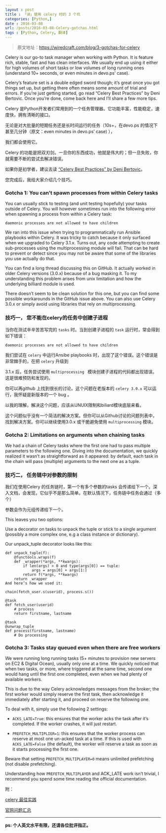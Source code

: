 ```yaml
---
layout : post 
title : 「译」使用 celery 时的 3 个坑 
categories: [Python,] 
date : 2016-03-08
url: /posts/2016-03-08-Celery-gotchas.html 
tags : [Python, Celery, 翻译]
---
```


>原文地址：https://wiredcraft.com/blog/3-gotchas-for-celery

Celery is our go-to task manager when working with Python. It is feature rich, stable, fast and has clean interfaces. We usually end up using it either for high volumes of short tasks or low volumes of long running ones (understand 10+ seconds, or even minutes in devo.ps’ case).

Celery’s feature set is a double edged sword though; it’s great once you got things set up, but getting there often means some amount of trial and errors. If you’re just getting started, go read “Celery Best Practices” by Deni Bertovic. Once you’re done, come back here and I’ll share a few more tips.

<!-- more -->
Celery 是Python开发者们常用到的一个任务管理器。它功能丰富，性能稳定，速度快，拥有清晰的接口。

无论是对大批量的短期任务还是长时间运行的任务（10s+，在devo.ps 的情况下甚至几分钟（原文：even minutes in devo.ps’ case) ），

我们都会使用它。

Celery 的功能是把双刃剑。一旦你的东西成功，他就是伟大的；但一旦失败，你就需要不断的尝试去解决错误。

如果你是初学者，建议去读 [“Celery Best Practices” by Deni Bertovic](https://denibertovic.com/posts/celery-best-practices/)。

您完成后，我给大家介绍几个技巧。



### Gotcha 1: You can’t spawn processes from within Celery tasks

You can usually stick to testing (and unit testing hopefully) your tasks outside of Celery. You will however sometimes run into the following error when spawning a process from within a Celery task:

    daemonic processes are not allowed to have children

We ran into this issue when trying to programmatically run Ansible playbooks within Celery. It was tricky to catch because it only surfaced when we upgraded to Celery 3.1.x. Turns out, any code attempting to create sub-processes using the multiprocessing module will fail. That can be hard to prevent or detect since you may not be aware that some of the libraries you use actually do that.

You can find a long thread discussing this on GitHub. It actually worked in older Celery versions (3.0.x) because of a bug masking it. To my understanding this problem arises from unix limitation and how the underlying billiard module is used.

There doesn’t seem to be clean solution for this one, but you can find some possible workarounds in the GitHub issue above. You can also use Celery 3.0.x or simply avoid using libraries that rely on multiprocessing.



### 技巧一， 您不能在celery的任务中创建子进程
 
当你在测试辛辛苦苦写完的 `tasks` 时。当到创建子进程的 `task` 运行时，常会得到如下错误：

    daemonic processes are not allowed to have children

我们尝试在 `celery` 中运行Ansibe playbooks 时，出现了这个错误。这个错误是非常棘手的，在把 `celery` 升级到

3.1.x 后，任务尝试使用 `multiprocessing ` 模块创建子进程的代码都出现错误。这是很难预防和发现的。

你可以再github 上找到很长的讨论。这个问题在老版本的 `celery 3.0.x` 可以运行，我怀疑是新版本的一个 bug 。
    
以我的理解，解决这个问题，应该从UNUIX限制和biliard模块底层来看。

这个问题似乎没有一个简洁的解决方案。但你可以从Github讨论的问题列表中，找到解决方案。你可以继续使用3.0.x 或干脆避免使用 `multiprocessing` 模块。


### Gotcha 2: Limitations on arguments when chaining tasks

We had a chain of Celery tasks where the first one had to pass multiple parameters to the following one. Diving into the documentation, we quickly realized it wasn’t as straightforward as it appeared: by default, each task in the chain will pass (multiple) arguments to the next one as a tuple.



### 技巧二， 任务链中对参数的限制

我们在使用Celery 的任务链时，第一个有多个参数的tasks 会传递给下一个。深入文档，会发现，它似乎不是那么简单。在默认情况下，任务链中任务会通过（多个）
    
参数会作为元组传递给下一个。


This leaves you two options:

Use a decorator on tasks to unpack the tuple or stick to a single argument (possibly a more complex one, e.g a class instance or dictionary).

Our unpack_tuple decorator looks like this:
    
    def unpack_tuple(f):
        @functools.wraps(f)
        def _wrapper(*args, **kwargs):
            if len(args) > 0 and type(args[0]) == tuple:
                args = args[0] + args[1:]
            return f(*args, **kwargs)
        return _wrapper
    And here’s how we used it:
    
    chain(fetch_user.s(userid), process.s())
    
    @task
    def fetch_user(userid)
        # process
        return firstname, lastname
    
    @task
    @unwrap_tuple
    def process(firstname, lastname)
        # Do processing
    
    
### Gotcha 3: Tasks stay queued even when there are free workers

We were running long running tasks (5+ minutes to provision new servers on EC2 & Digital Ocean), usually only one at a time. We quickly noticed that when two tasks, or more, where triggered at the same time, second one would hang until the first one completed, even when we had plenty of available workers.

This is due to the way Celery acknowledges messages from the broker; the first worker would simply reserve the first task, then acknowledge it immediately after starting it, and proceed on reserve the following one.

To deal with it, simply use the following 2 settings:

- `ACKS_LATE=True`: this ensures that the worker acks the task after it’s completed. If the worker crashes, it will just restart.

- `PREFETCH_MULTIPLIER=1`: this ensures that the worker process can reserve at most one un-acked task at a time. If this is used with `ACKS_LATE=False` (the default), the worker will reserve a task as soon as it starts processing the first one.

Beware that setting `PREFETCH_MULTIPLAYER=0` means unlimited prefetching (not disable prefetching).

Understanding how `PREFETCH_MULTIPLAYER` and ACK_LATE work isn’t trivial, I recommend you spend some time reading the official documentation.


附：

[celery 最佳实践](https://denibertovic.com/posts/celery-best-practices/)

[官网问题汇总](http://www.celeryproject.org/community/)


---

**ps: 个人英文水平有限，还请各位批评指正。**
